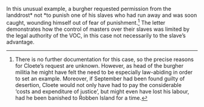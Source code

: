 In this unusual example, a burgher requested permission from the landdrost* not *to punish one of his slaves who had run away and was soon caught, wounding himself out of fear of punishment.[^1] The letter demonstrates how the control of masters over their slaves was limited by the legal authority of the VOC, in this case not necessarily to the slave’s advantage.

[^1]: There is no further documentation for this case, so the precise reasons for Cloete’s request are unknown. However, as head of the burgher militia he might have felt the need to be especially law-abiding in order to set an example. Moreover, if September had been found guilty of desertion, Cloete would not only have had to pay the considerable ‘costs and expenditure of justice’, but might even have lost his labour, had he been banished to Robben Island for a time.
